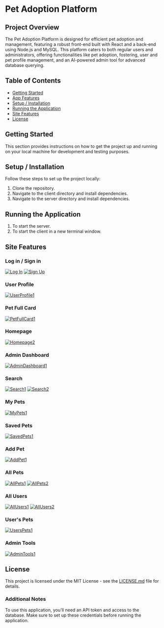 # Pet Adoption Platform

## Project Overview
The Pet Adoption Platform is designed for efficient pet adoption and management, featuring a robust front-end built with React and a back-end using Node.js and MySQL. This platform caters to both regular users and administrators, offering functionalities like pet adoption, fostering, user and pet profile management, and an AI-powered admin tool for advanced database querying.

## Table of Contents
- [Getting Started](#getting-started)
- [App Features](#app-features)
- [Setup / Installation](#setup--installation)
- [Running the Application](#running-the-application)
- [Site Features](#site-features)
- [License](#license)

## Getting Started
This section provides instructions on how to get the project up and running on your local machine for development and testing purposes.

## Setup / Installation
Follow these steps to set up the project locally:

1. Clone the repository.
2. Navigate to the client directory and install dependencies.
3. Navigate to the server directory and install dependencies.

## Running the Application
1. To start the server.
2. To start the client in a new terminal window.

## Site Features
### Log in / Sign in
[![Log In](./presents/picture1.jpg)](https://pakatanks.web.app/)
[![Sign Up](./presents/picture2.jpg)](https://pakatanks.web.app/)

### User Profile
[![UserProfile1](./presents/userProfile1.jpg)](https://pakatanks.web.app/)

### Pet Full Card
[![PetFullCard1](./presents/petFullCard1.jpg)](https://pakatanks.web.app/)

### Homepage
[![Homepage2](./presents/homepage2.jpg)](https://pakatanks.web.app/)

### Admin Dashboard
[![AdminDashboard1](./presents/homepage1.jpg)](https://pakatanks.web.app/)

### Search
[![Search1](./presents/search1.jpg)](https://pakatanks.web.app/)
[![Search2](./presents/search2.jpg)](https://pakatanks.web.app/)

### My Pets
[![MyPets1](./presents/myPets1.jpg)](https://pakatanks.web.app/)

### Saved Pets
[![SavedPets1](./presents/savedPets1.jpg)](https://pakatanks.web.app/)

### Add Pet
[![AddPet1](./presents/addPet1.jpg)](https://pakatanks.web.app/)

### All Pets
[![AllPets1](./presents/allPets1.jpg)](https://pakatanks.web.app/)
[![AllPets2](./presents/allPets2.jpg)](https://pakatanks.web.app/)

### All Users
[![AllUsers1](./presents/allUsers1.jpg)](https://pakatanks.web.app/)
[![AllUsers2](./presents/allUsers2.jpg)](https://pakatanks.web.app/)

### User's Pets
[![UsersPets1](./presents/userPets1.jpg)](https://pakatanks.web.app/)

### Admin Tools
[![AdminTools1](./presents/adminTools1.jpg)](https://pakatanks.web.app/)

## License
This project is licensed under the MIT License - see the [LICENSE.md](LICENSE) file for details.

### Additional Notes
To use this application, you'll need an API token and access to the database. Make sure to set up these credentials before running the application.

